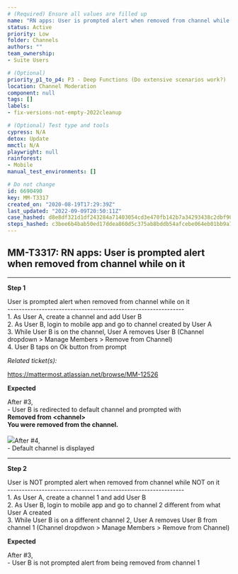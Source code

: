 ```yaml
---
# (Required) Ensure all values are filled up
name: "RN apps: User is prompted alert when removed from channel while on it"
status: Active
priority: Low
folder: Channels
authors: ""
team_ownership: 
- Suite Users

# (Optional)
priority_p1_to_p4: P3 - Deep Functions (Do extensive scenarios work?)
location: Channel Moderation
component: null
tags: []
labels: 
- fix-versions-not-empty-2022cleanup

# (Optional) Test type and tools
cypress: N/A
detox: Update
mmctl: N/A
playwright: null
rainforest: 
- Mobile
manual_test_environments: []

# Do not change
id: 6690490
key: MM-T3317
created_on: "2020-08-19T17:29:39Z"
last_updated: "2022-09-09T20:50:11Z"
case_hashed: d8e8df321d1df243284a71403054cd3e470fb142b7a34293438c2dbf902b1470c72df1c7652de08400b0393bb44c3cbb
steps_hashed: c3bee6b4bab50ed17ddea860d5c375ab8bddb54afcebe064eb01bb9a7033d9583a3f3a08a9f2e98302354bcdc60b369a
---
```


<!-- (Auto-generated) Based on frontmatter's "key" and "name" -->

## MM-T3317: RN apps: User is prompted alert when removed from channel while on it

---

**Step 1**

User is prompted alert when removed from channel while on it\
\--------------------------------------------------------------\
1\. As User A, create a channel and add User B\
2\. As User B, login to mobile app and go to channel created by User A\
3\. While User B is on the channel, User A removes User B (Channel dropdown > Manage Members > Remove from Channel)\
4\. User B taps on Ok button from prompt

_Related ticket(s):_

<https://mattermost.atlassian.net/browse/MM-12526>

**Expected**

After #3,\
\- User B is redirected to default channel and prompted with\
**Removed from \<channel>\
You were removed from the channel.**\
\
![](https://smartbear-tm4j-prod-us-west-2-attachment-rich-text.s3.us-west-2.amazonaws.com/embedded-f3277290f945470c4add5d21ef3dc7ca7b74388fc7152bfb6b99ae58c66a95a8-1597858126243-IMG_0257.PNG)After #4,\
\- Default channel is displayed

---

**Step 2**

User is NOT prompted alert when removed from channel while NOT on it\
\--------------------------------------------------------------\
1\. As User A, create a channel 1 and add User B\
2\. As User B, login to mobile app and go to channel 2 different from what User A created\
3\. While User B is on a different channel 2, User A removes User B from channel 1 (Channel dropdwon > Manage Members > Remove from Channel)

**Expected**

After #3,\
\- User B is not prompted alert from being removed from channel 1
